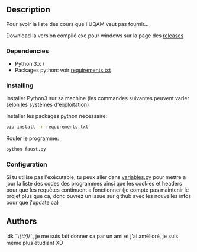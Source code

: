 ﻿## Description

Pour avoir la liste des cours que l'UQAM veut pas fournir...

Download la version compilé exe pour windows sur la page des [releases](https://github.com/luxor37/faust/releases)

### Dependencies

- Python 3.x \
- Packages python: voir [requirements.txt](requirements.txt)

### Installing

Installer Python3 sur sa machine (les commandes suivantes peuvent varier selon les systèmes d'exploitation)

Installer les packages python necessaire:
```bash
pip install -r requirements.txt
```

Rouler le programme:
```bash
python faust.py
```

### Configuration

Si tu utilise pas l'exécutable, tu peux aller dans [variables.py](variables.py) pour mettre a jour la liste des codes des programmes ainsi que les cookies et headers pour que les requêtes continuent a fonctionner (je compte pas maintenir le projet plus que ca, donc ouvrez un issue sur github avec les nouvelles infos pour que j'update ca)

## Authors

idk ¯\\_(ツ)_/¯, je me suis fait donner ca par un ami et j'ai amélioré, je suis même plus étudiant XD
